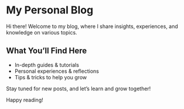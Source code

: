# My Personal Blog 

Hi there! Welcome to my blog, where I share insights, experiences, and knowledge on various topics.  

## What You’ll Find Here  
- In-depth guides & tutorials  
- Personal experiences & reflections   
- Tips & tricks to help you grow  

Stay tuned for new posts, and let’s learn and grow together!  

Happy reading!  
